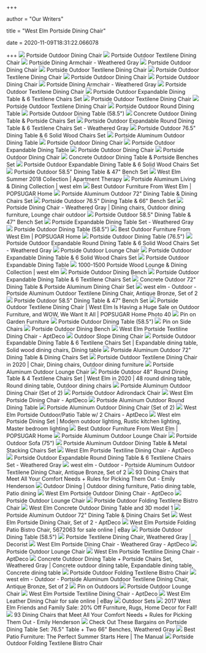 +++
        
author = "Our Writers"
        
title = "West Elm Portside Dining Chair"
        
date = 2020-11-09T18:31:22.066078
        
+++
[ ![](https://assets.weimgs.com/weimgs/rk/images/wcm/products/202040/0244/portside-outdoor-765-dining-table-6-solid-wood-chairs-set-c.jpg)](https://assets.weimgs.com/weimgs/rk/images/wcm/products/202040/0244/portside-outdoor-765-dining-table-6-solid-wood-chairs-set-c.jpg) Portside Outdoor Dining Chair
[ ![](https://assets.weimgs.com/weimgs/rk/images/wcm/products/202028/0002/portside-outdoor-textilene-dining-chair-c.jpg)](https://assets.weimgs.com/weimgs/rk/images/wcm/products/202028/0002/portside-outdoor-textilene-dining-chair-c.jpg) Portside Outdoor Textilene Dining Chair
[ ![](https://assets.weimgs.com/weimgs/ab/images/wcm/products/202040/0126/portside-dining-armchair-weathered-gray-c.jpg)](https://assets.weimgs.com/weimgs/ab/images/wcm/products/202040/0126/portside-dining-armchair-weathered-gray-c.jpg) Portside Dining Armchair - Weathered Gray
[ ![](https://assets.weimgs.com/weimgs/rk/images/wcm/products/202025/0012/portside-outdoor-dining-chair-c.jpg)](https://assets.weimgs.com/weimgs/rk/images/wcm/products/202025/0012/portside-outdoor-dining-chair-c.jpg) Portside Outdoor Dining Chair
[ ![](https://assets.weimgs.com/weimgs/rk/images/wcm/products/202027/0006/portside-outdoor-textilene-dining-chair-c.jpg)](https://assets.weimgs.com/weimgs/rk/images/wcm/products/202027/0006/portside-outdoor-textilene-dining-chair-c.jpg) Portside Outdoor Textilene Dining Chair
[ ![](https://assets.weimgs.com/weimgs/rk/images/wcm/products/202031/0002/portside-outdoor-textilene-dining-chair-c.jpg)](https://assets.weimgs.com/weimgs/rk/images/wcm/products/202031/0002/portside-outdoor-textilene-dining-chair-c.jpg) Portside Outdoor Textilene Dining Chair
[ ![](https://assets.weimgs.com/weimgs/rk/images/wcm/products/202025/0003/portside-outdoor-60-round-dining-table-6-solid-wood-chairs-c.jpg)](https://assets.weimgs.com/weimgs/rk/images/wcm/products/202025/0003/portside-outdoor-60-round-dining-table-6-solid-wood-chairs-c.jpg) Portside Outdoor Dining Chair
[ ![](https://assets.weimgs.com/weimgs/rk/images/wcm/products/202031/0004/portside-outdoor-dining-chair-c.jpg)](https://assets.weimgs.com/weimgs/rk/images/wcm/products/202031/0004/portside-outdoor-dining-chair-c.jpg) Portside Outdoor Dining Chair
[ ![](https://assets.weimgs.com/weimgs/ab/images/wcm/products/202040/0133/portside-dining-armchair-weathered-gray-c.jpg)](https://assets.weimgs.com/weimgs/ab/images/wcm/products/202040/0133/portside-dining-armchair-weathered-gray-c.jpg) Portside Dining Armchair - Weathered Gray
[ ![](https://assets.weimgs.com/weimgs/rk/images/wcm/products/202025/0010/portside-outdoor-textilene-dining-chair-c.jpg)](https://assets.weimgs.com/weimgs/rk/images/wcm/products/202025/0010/portside-outdoor-textilene-dining-chair-c.jpg) Portside Outdoor Textilene Dining Chair
[ ![](https://assets.weimgs.com/weimgs/ab/images/wcm/products/202028/0004/portside-outdoor-expandable-dining-table-6-textilene-chair-o.jpg)](https://assets.weimgs.com/weimgs/ab/images/wcm/products/202028/0004/portside-outdoor-expandable-dining-table-6-textilene-chair-o.jpg) Portside Outdoor Expandable Dining Table & 6 Textilene Chairs Set
[ ![](https://assets.weimgs.com/weimgs/rk/images/wcm/products/202040/0186/portside-outdoor-textilene-dining-chair-c.jpg)](https://assets.weimgs.com/weimgs/rk/images/wcm/products/202040/0186/portside-outdoor-textilene-dining-chair-c.jpg) Portside Outdoor Textilene Dining Chair
[ ![](https://assets.weimgs.com/weimgs/rk/images/wcm/products/202025/0003/portside-outdoor-585-dining-table-4-textilene-chairs-set-c.jpg)](https://assets.weimgs.com/weimgs/rk/images/wcm/products/202025/0003/portside-outdoor-585-dining-table-4-textilene-chairs-set-c.jpg) Portside Outdoor Textilene Dining Chair
[ ![](https://assets.weimgs.com/weimgs/ab/images/wcm/products/202027/0005/portside-outdoor-round-dining-table-c.jpg)](https://assets.weimgs.com/weimgs/ab/images/wcm/products/202027/0005/portside-outdoor-round-dining-table-c.jpg) Portside Outdoor Round Dining Table
[ ![](https://assets.weimgs.com/weimgs/ab/images/wcm/products/202040/0097/portside-outdoor-dining-table-585-m.jpg)](https://assets.weimgs.com/weimgs/ab/images/wcm/products/202040/0097/portside-outdoor-dining-table-585-m.jpg) Portside Outdoor Dining Table (58.5")
[ ![](https://assets.weimgs.com/weimgs/ab/images/wcm/products/202040/0264/concrete-outdoor-dining-table-portside-chairs-set-c.jpg)](https://assets.weimgs.com/weimgs/ab/images/wcm/products/202040/0264/concrete-outdoor-dining-table-portside-chairs-set-c.jpg) Concrete Outdoor Dining Table & Portside Chairs Set
[ ![](https://assets.weimgs.com/weimgs/ab/images/wcm/products/202028/0004/portside-outdoor-expandable-round-dining-table-6-textilene-c.jpg)](https://assets.weimgs.com/weimgs/ab/images/wcm/products/202028/0004/portside-outdoor-expandable-round-dining-table-6-textilene-c.jpg) Portside Outdoor Expandable Round Dining Table & 6 Textilene Chairs Set -  Weathered Gray
[ ![](https://assets.weimgs.com/weimgs/rk/images/wcm/products/202028/0006/portside-outdoor-765-dining-table-6-solid-wood-chairs-set-o.jpg)](https://assets.weimgs.com/weimgs/rk/images/wcm/products/202028/0006/portside-outdoor-765-dining-table-6-solid-wood-chairs-set-o.jpg) Portside Outdoor 76.5" Dining Table & 6 Solid Wood Chairs Set
[ ![](https://assets.weimgs.com/weimgs/rk/images/wcm/products/202040/0181/portside-aluminum-outdoor-dining-table-o.jpg)](https://assets.weimgs.com/weimgs/rk/images/wcm/products/202040/0181/portside-aluminum-outdoor-dining-table-o.jpg) Portside Aluminum Outdoor Dining Table
[ ![](https://assets.weimgs.com/weimgs/rk/images/wcm/products/202025/0008/portside-outdoor-dining-chair-c.jpg)](https://assets.weimgs.com/weimgs/rk/images/wcm/products/202025/0008/portside-outdoor-dining-chair-c.jpg) Portside Outdoor Dining Chair
[ ![](https://assets.weimgs.com/weimgs/rk/images/wcm/products/202040/0184/portside-outdoor-expandable-dining-table-o.jpg)](https://assets.weimgs.com/weimgs/rk/images/wcm/products/202040/0184/portside-outdoor-expandable-dining-table-o.jpg) Portside Outdoor Expandable Dining Table
[ ![](https://assets.weimgs.com/weimgs/rk/images/wcm/products/202025/0006/portside-outdoor-dining-chair-c.jpg)](https://assets.weimgs.com/weimgs/rk/images/wcm/products/202025/0006/portside-outdoor-dining-chair-c.jpg) Portside Outdoor Dining Chair
[ ![](https://assets.weimgs.com/weimgs/rk/images/wcm/products/202025/0012/portside-outdoor-dining-chair-2-c.jpg)](https://assets.weimgs.com/weimgs/rk/images/wcm/products/202025/0012/portside-outdoor-dining-chair-2-c.jpg) Portside Outdoor Dining Chair
[ ![](https://assets.weimgs.com/weimgs/ab/images/wcm/products/202028/0006/concrete-outdoor-dining-table-portside-benches-set-c.jpg)](https://assets.weimgs.com/weimgs/ab/images/wcm/products/202028/0006/concrete-outdoor-dining-table-portside-benches-set-c.jpg) Concrete Outdoor Dining Table & Portside Benches Set
[ ![](https://assets.weimgs.com/weimgs/rk/images/wcm/products/202027/0007/portside-outdoor-expandable-dining-table-6-solid-wood-chai-c.jpg)](https://assets.weimgs.com/weimgs/rk/images/wcm/products/202027/0007/portside-outdoor-expandable-dining-table-6-solid-wood-chai-c.jpg) Portside Outdoor Expandable Dining Table & 6 Solid Wood Chairs Set
[ ![](https://assets.weimgs.com/weimgs/ab/images/wcm/products/202028/0007/portside-outdoor-585-dining-table-47-bench-set-o.jpg)](https://assets.weimgs.com/weimgs/ab/images/wcm/products/202028/0007/portside-outdoor-585-dining-table-47-bench-set-o.jpg) Portside Outdoor 58.5" Dining Table & 47" Bench Set
[ ![](https://storage.googleapis.com/gen-atmedia/2/2018/03/4a52a421c7747a2c3136111aefa31218a86e6747.jpeg)](https://storage.googleapis.com/gen-atmedia/2/2018/03/4a52a421c7747a2c3136111aefa31218a86e6747.jpeg) West Elm Summer 2018 Collection | Apartment Therapy
[ ![](https://assets.weimgs.com/weimgs/ab/images/dp/ecm/202007/0901/001/001.jpg)](https://assets.weimgs.com/weimgs/ab/images/dp/ecm/202007/0901/001/001.jpg) Portside Aluminum Living & Dining Collection | west elm
[ ![](https://media1.popsugar-assets.com/files/thumbor/fuIlwgGcVjFoPSj6aw1ACbzNLzc/fit-in/728xorig/filters:format_auto-!!-:strip_icc-!!-/2019/05/01/728/n/1922794/a67a87a95cc9c931d62349.44594548_/i/Best-Outdoor-Furniture-From-West-Elm.jpg)](https://media1.popsugar-assets.com/files/thumbor/fuIlwgGcVjFoPSj6aw1ACbzNLzc/fit-in/728xorig/filters:format_auto-!!-:strip_icc-!!-/2019/05/01/728/n/1922794/a67a87a95cc9c931d62349.44594548_/i/Best-Outdoor-Furniture-From-West-Elm.jpg) Best Outdoor Furniture From West Elm | POPSUGAR Home
[ ![](https://assets.weimgs.com/weimgs/ab/images/wcm/products/202029/0013/portside-aluminum-outdoor-72-dining-table-dining-chairs-se-o.jpg)](https://assets.weimgs.com/weimgs/ab/images/wcm/products/202029/0013/portside-aluminum-outdoor-72-dining-table-dining-chairs-se-o.jpg) Portside Aluminum Outdoor 72" Dining Table & Dining Chairs Set
[ ![](https://assets.weimgs.com/weimgs/ab/images/wcm/products/202040/0306/portside-outdoor-765-dining-table-66-bench-set-o.jpg)](https://assets.weimgs.com/weimgs/ab/images/wcm/products/202040/0306/portside-outdoor-765-dining-table-66-bench-set-o.jpg) Portside Outdoor 76.5" Dining Table & 66" Bench Set
[ ![](https://i.pinimg.com/564x/3d/ac/5a/3dac5a983b702db17fd6fa88d2c047c7.jpg)](https://i.pinimg.com/564x/3d/ac/5a/3dac5a983b702db17fd6fa88d2c047c7.jpg) Portside Dining Chair - Weathered Gray | Dining chairs, Outdoor dining  furniture, Lounge chair outdoor
[ ![](https://assets.weimgs.com/weimgs/ab/images/wcm/products/202040/0091/portside-outdoor-585-dining-table-47-bench-set-c.jpg)](https://assets.weimgs.com/weimgs/ab/images/wcm/products/202040/0091/portside-outdoor-585-dining-table-47-bench-set-c.jpg) Portside Outdoor 58.5" Dining Table & 47" Bench Set
[ ![](https://cdn.gardenista.com/wp-content/uploads/2017/10/lauren-snyder-keith-burns-bed-stuy-backyard-jonathan-hokklo-3.jpg)](https://cdn.gardenista.com/wp-content/uploads/2017/10/lauren-snyder-keith-burns-bed-stuy-backyard-jonathan-hokklo-3.jpg) Portside Expandable Dining Table Set - Weathered Gray
[ ![](https://assets.weimgs.com/weimgs/ab/images/wcm/products/202040/0045/portside-outdoor-dining-table-585-c.jpg)](https://assets.weimgs.com/weimgs/ab/images/wcm/products/202040/0045/portside-outdoor-dining-table-585-c.jpg) Portside Outdoor Dining Table (58.5")
[ ![](https://media1.popsugar-assets.com/files/thumbor/9bLQiZfmiD3ulHAmSR8EKmhQPw0/fit-in/2048xorig/filters:format_auto-!!-:strip_icc-!!-/2019/05/02/768/n/1922794/04d61f90abe06f9f_netimgvaDdGG/i/Portside-Outdoor-Expandable-Dining-Table-Bench-Set.jpg)](https://media1.popsugar-assets.com/files/thumbor/9bLQiZfmiD3ulHAmSR8EKmhQPw0/fit-in/2048xorig/filters:format_auto-!!-:strip_icc-!!-/2019/05/02/768/n/1922794/04d61f90abe06f9f_netimgvaDdGG/i/Portside-Outdoor-Expandable-Dining-Table-Bench-Set.jpg) Best Outdoor Furniture From West Elm | POPSUGAR Home
[ ![](https://assets.weimgs.com/weimgs/rk/images/wcm/products/202040/0039/portside-outdoor-dining-table-765-c.jpg)](https://assets.weimgs.com/weimgs/rk/images/wcm/products/202040/0039/portside-outdoor-dining-table-765-c.jpg) Portside Outdoor Dining Table (76.5")
[ ![](https://assets.weimgs.com/weimgs/ab/images/wcm/products/202027/0002/portside-outdoor-round-expandable-dining-table-c.jpg)](https://assets.weimgs.com/weimgs/ab/images/wcm/products/202027/0002/portside-outdoor-round-expandable-dining-table-c.jpg) Portside Outdoor Expandable Round Dining Table & 6 Solid Wood Chairs Set -  Weathered Gray
[ ![](https://assets.weimgs.com/weimgs/rk/images/wcm/products/202028/0002/portside-outdoor-lounge-chair-o.jpg)](https://assets.weimgs.com/weimgs/rk/images/wcm/products/202028/0002/portside-outdoor-lounge-chair-o.jpg) Portside Outdoor Lounge Chair
[ ![](https://assets.weimgs.com/weimgs/rk/images/wcm/products/202028/0005/portside-outdoor-expandable-dining-table-6-solid-wood-chai-c.jpg)](https://assets.weimgs.com/weimgs/rk/images/wcm/products/202028/0005/portside-outdoor-expandable-dining-table-6-solid-wood-chai-c.jpg) Portside Outdoor Expandable Dining Table & 6 Solid Wood Chairs Set
[ ![](https://assets.weimgs.com/weimgs/rk/images/wcm/products/202025/0005/portside-outdoor-expandable-dining-table-c.jpg)](https://assets.weimgs.com/weimgs/rk/images/wcm/products/202025/0005/portside-outdoor-expandable-dining-table-c.jpg) Portside Outdoor Expandable Dining Table
[ ![](https://assets.weimgs.com/weimgs/ab/images/dp/ecm/202007/1767/001/001.jpg)](https://assets.weimgs.com/weimgs/ab/images/dp/ecm/202007/1767/001/001.jpg) 1000-1500 Portside Wood Lounge & Dining Collection | west elm
[ ![](https://assets.weimgs.com/weimgs/rk/images/wcm/products/202027/0007/portside-outdoor-dining-bench-c.jpg)](https://assets.weimgs.com/weimgs/rk/images/wcm/products/202027/0007/portside-outdoor-dining-bench-c.jpg) Portside Outdoor Dining Bench
[ ![](https://assets.weimgs.com/weimgs/ab/images/wcm/products/202027/0002/portside-outdoor-expandable-dining-table-6-textilene-chair-1-c.jpg)](https://assets.weimgs.com/weimgs/ab/images/wcm/products/202027/0002/portside-outdoor-expandable-dining-table-6-textilene-chair-1-c.jpg) Portside Outdoor Expandable Dining Table & 6 Textilene Chairs Set
[ ![](https://assets.weimgs.com/weimgs/rk/images/wcm/products/202032/0006/concrete-outdoor-72-dining-table-portside-aluminum-dining--o.jpg)](https://assets.weimgs.com/weimgs/rk/images/wcm/products/202032/0006/concrete-outdoor-72-dining-table-portside-aluminum-dining--o.jpg) Concrete Outdoor 72" Dining Table & Portside Aluminum Dining Chair Set
[ ![](https://view.publitas.com/20109/1065191/pages/0ae02121-f98d-49f1-a11b-5c53280803b3-at1000.jpg)](https://view.publitas.com/20109/1065191/pages/0ae02121-f98d-49f1-a11b-5c53280803b3-at1000.jpg) west elm - Outdoor - Portside Aluminum Outdoor Textilene Dining Chair,  Antique Bronze, Set of 2
[ ![](https://assets.weimgs.com/weimgs/ab/images/wcm/products/202028/0003/portside-outdoor-585-dining-table-47-bench-set-c.jpg)](https://assets.weimgs.com/weimgs/ab/images/wcm/products/202028/0003/portside-outdoor-585-dining-table-47-bench-set-c.jpg) Portside Outdoor 58.5" Dining Table & 47" Bench Set
[ ![](https://media1.popsugar-assets.com/files/thumbor/GaKNqz6AseR-Mqke5_gKa82uVb4/fit-in/1024x1024/filters:format_auto-!!-:strip_icc-!!-/2019/05/02/768/n/1922794/4a4d64a583ef9202_netimgpbkGyS/i/Portside-Outdoor-Textilene-Dining-Chair.jpg)](https://media1.popsugar-assets.com/files/thumbor/GaKNqz6AseR-Mqke5_gKa82uVb4/fit-in/1024x1024/filters:format_auto-!!-:strip_icc-!!-/2019/05/02/768/n/1922794/4a4d64a583ef9202_netimgpbkGyS/i/Portside-Outdoor-Textilene-Dining-Chair.jpg) Portside Outdoor Textilene Dining Chair | West Elm Is Having a Huge Sale on  Outdoor Furniture, and WOW, We Want It All | POPSUGAR Home Photo 40
[ ![](https://i.pinimg.com/originals/b0/d3/df/b0d3dfb769eee769d1be8e1f31659c27.jpg)](https://i.pinimg.com/originals/b0/d3/df/b0d3dfb769eee769d1be8e1f31659c27.jpg) Pin on Garden Furniture
[ ![](https://assets.weimgs.com/weimgs/ab/images/wcm/products/202025/0004/portside-outdoor-585-dining-table-4-textilene-chairs-set-c.jpg)](https://assets.weimgs.com/weimgs/ab/images/wcm/products/202025/0004/portside-outdoor-585-dining-table-4-textilene-chairs-set-c.jpg) Portside Outdoor Dining Table (58.5")
[ ![](https://i.pinimg.com/originals/78/fa/94/78fa948c37d8291ae62a941cc1a161f3.jpg)](https://i.pinimg.com/originals/78/fa/94/78fa948c37d8291ae62a941cc1a161f3.jpg) Pin on Side Chairs
[ ![](https://assets.weimgs.com/weimgs/rk/images/wcm/products/202027/0002/portside-outdoor-dining-bench-c.jpg)](https://assets.weimgs.com/weimgs/rk/images/wcm/products/202027/0002/portside-outdoor-dining-bench-c.jpg) Portside Outdoor Dining Bench
[ ![](https://d6qwfb5pdou4u.cloudfront.net/product-images/6380001-6390000/6383328/15980972902b87b7c6b8c5406d205543898d39e4c3/1500-1500-frame-0.jpg)](https://d6qwfb5pdou4u.cloudfront.net/product-images/6380001-6390000/6383328/15980972902b87b7c6b8c5406d205543898d39e4c3/1500-1500-frame-0.jpg) West Elm Portside Textiline Dining Chair - AptDeco
[ ![](https://assets.weimgs.com/weimgs/rk/images/wcm/products/202031/0005/outdoor-slope-dining-chair-o.jpg)](https://assets.weimgs.com/weimgs/rk/images/wcm/products/202031/0005/outdoor-slope-dining-chair-o.jpg) Outdoor Slope Dining Chair
[ ![](https://i.pinimg.com/474x/74/2c/06/742c068d55a4d507fc10671c9eb19db9.jpg)](https://i.pinimg.com/474x/74/2c/06/742c068d55a4d507fc10671c9eb19db9.jpg) Portside Outdoor Expandable Dining Table & 6 Textilene Chairs Set |  Expandable dining table, Solid wood dining chairs, Dining table
[ ![](https://assets.weimgs.com/weimgs/ab/images/wcm/products/202040/0052/portside-aluminum-outdoor-72-dining-table-dining-chairs-se-c.jpg)](https://assets.weimgs.com/weimgs/ab/images/wcm/products/202040/0052/portside-aluminum-outdoor-72-dining-table-dining-chairs-se-c.jpg) Portside Aluminum Outdoor 72" Dining Table & Dining Chairs Set
[ ![](https://i.pinimg.com/originals/0f/be/42/0fbe42f2f015faa324f5f2105aff8f48.jpg)](https://i.pinimg.com/originals/0f/be/42/0fbe42f2f015faa324f5f2105aff8f48.jpg) Portside Outdoor Textilene Dining Chair in 2020 | Chair, Dining chairs,  Outdoor dining furniture
[ ![](https://assets.weimgs.com/weimgs/ab/images/wcm/products/202040/0164/portside-aluminum-outdoor-lounge-chair-ottoman-set-c.jpg)](https://assets.weimgs.com/weimgs/ab/images/wcm/products/202040/0164/portside-aluminum-outdoor-lounge-chair-ottoman-set-c.jpg) Portside Aluminum Outdoor Lounge Chair
[ ![](https://i.pinimg.com/736x/3c/6f/33/3c6f3391cc2bee344df116b3618fe48f.jpg)](https://i.pinimg.com/736x/3c/6f/33/3c6f3391cc2bee344df116b3618fe48f.jpg) Portside Outdoor 48" Round Dining Table & 4 Textilene Chairs Set | West Elm  in 2020 | 48 round dining table, Round dining table, Outdoor dining chairs
[ ![](https://assets.weimgs.com/weimgs/ab/images/wcm/products/202025/0010/portside-aluminum-outdoor-dining-chair-set-of-2-c.jpg)](https://assets.weimgs.com/weimgs/ab/images/wcm/products/202025/0010/portside-aluminum-outdoor-dining-chair-set-of-2-c.jpg) Portside Aluminum Outdoor Dining Chair (Set of 2)
[ ![](https://assets.weimgs.com/weimgs/rk/images/wcm/products/202027/0006/portside-outdoor-adirondack-chair-c.jpg)](https://assets.weimgs.com/weimgs/rk/images/wcm/products/202027/0006/portside-outdoor-adirondack-chair-c.jpg) Portside Outdoor Adirondack Chair
[ ![](https://d6qwfb5pdou4u.cloudfront.net/product-images/6320001-6330000/6322023/4c856ed54983ddb8cc32369be3583282b01de850c5a64fe86362641dfbce191e/1500-1500-frame-0.jpg)](https://d6qwfb5pdou4u.cloudfront.net/product-images/6320001-6330000/6322023/4c856ed54983ddb8cc32369be3583282b01de850c5a64fe86362641dfbce191e/1500-1500-frame-0.jpg) West Elm Portside Dining Chair - AptDeco
[ ![](https://assets.weimgs.com/weimgs/rk/images/wcm/products/202034/0004/portside-aluminum-outdoor-round-dining-table-o.jpg)](https://assets.weimgs.com/weimgs/rk/images/wcm/products/202034/0004/portside-aluminum-outdoor-round-dining-table-o.jpg) Portside Aluminum Outdoor Round Dining Table
[ ![](https://assets.weimgs.com/weimgs/ab/images/wcm/products/202028/0006/portside-aluminum-outdoor-dining-chair-set-of-2-o.jpg)](https://assets.weimgs.com/weimgs/ab/images/wcm/products/202028/0006/portside-aluminum-outdoor-dining-chair-set-of-2-o.jpg) Portside Aluminum Outdoor Dining Chair (Set of 2)
[ ![](https://d6qwfb5pdou4u.cloudfront.net/product-images/3050001-3060000/3053328/1530180766d3cc2a1e6566e00e2c6736003f132dc3/1500-1500-frame-0.jpg)](https://d6qwfb5pdou4u.cloudfront.net/product-images/3050001-3060000/3053328/1530180766d3cc2a1e6566e00e2c6736003f132dc3/1500-1500-frame-0.jpg) West Elm Portside Outdoor/Patio Table w/ 2 Chairs - AptDeco
[ ![](https://i.pinimg.com/originals/6a/a5/1a/6aa51a9dab5e881583fdae8631e3c46f.jpg)](https://i.pinimg.com/originals/6a/a5/1a/6aa51a9dab5e881583fdae8631e3c46f.jpg) West elm Portside Dining Set | Modern outdoor lighting, Rustic kitchen  lighting, Master bedroom lighting
[ ![](https://media1.popsugar-assets.com/files/thumbor/D3N5s44wMf-eENTwDoqFGjvnTMY/fit-in/2048xorig/filters:format_auto-!!-:strip_icc-!!-/2019/05/02/768/n/1922794/328203c45b625126_netimgtRxNoZ/i/Portside-Outdoor-Dining-Table-Bench-Set.jpg)](https://media1.popsugar-assets.com/files/thumbor/D3N5s44wMf-eENTwDoqFGjvnTMY/fit-in/2048xorig/filters:format_auto-!!-:strip_icc-!!-/2019/05/02/768/n/1922794/328203c45b625126_netimgtRxNoZ/i/Portside-Outdoor-Dining-Table-Bench-Set.jpg) Best Outdoor Furniture From West Elm | POPSUGAR Home
[ ![](https://assets.weimgs.com/weimgs/ab/images/wcm/products/202031/0003/portside-aluminum-outdoor-lounge-chair-o.jpg)](https://assets.weimgs.com/weimgs/ab/images/wcm/products/202031/0003/portside-aluminum-outdoor-lounge-chair-o.jpg) Portside Aluminum Outdoor Lounge Chair
[ ![](https://assets.weimgs.com/weimgs/ab/images/wcm/products/202040/0015/portside-outdoor-sofa-75-o.jpg)](https://assets.weimgs.com/weimgs/ab/images/wcm/products/202040/0015/portside-outdoor-sofa-75-o.jpg) Portside Outdoor Sofa (75")
[ ![](https://assets.weimgs.com/weimgs/rk/images/wcm/products/202040/0046/portside-aluminum-outdoor-dining-table-2-bench-set-c.jpg)](https://assets.weimgs.com/weimgs/rk/images/wcm/products/202040/0046/portside-aluminum-outdoor-dining-table-2-bench-set-c.jpg) Portside Aluminum Outdoor Dining Table & Metal Stacking Chairs Set
[ ![](https://d6qwfb5pdou4u.cloudfront.net/product-images/6380001-6390000/6382824/1597896158943d00991d2d20dd426ca4e8663dbd97/500-500-crop-0.jpg)](https://d6qwfb5pdou4u.cloudfront.net/product-images/6380001-6390000/6382824/1597896158943d00991d2d20dd426ca4e8663dbd97/500-500-crop-0.jpg) West Elm Portside Textiline Dining Chair - AptDeco
[ ![](https://assets.weimgs.com/weimgs/ab/images/wcm/products/202028/0003/portside-outdoor-expandable-round-dining-table-6-textilene-1-c.jpg)](https://assets.weimgs.com/weimgs/ab/images/wcm/products/202028/0003/portside-outdoor-expandable-round-dining-table-6-textilene-1-c.jpg) Portside Outdoor Expandable Round Dining Table & 6 Textilene Chairs Set -  Weathered Gray
[ ![](https://view.publitas.com/20109/1065191/pages/bd3b61f4-9a19-40d9-ba48-9bb7161b5478-at1000.jpg)](https://view.publitas.com/20109/1065191/pages/bd3b61f4-9a19-40d9-ba48-9bb7161b5478-at1000.jpg) west elm - Outdoor - Portside Aluminum Outdoor Textilene Dining Chair,  Antique Bronze, Set of 2
[ ![](https://stylebyemilyhenderson.com/wp-content/uploads/2020/07/Emily-Henderson_2020_Comfortable-Dining-Chair_Roundup_with-arms_Part-2_UPDATED_01-1-scaled.jpg)](https://stylebyemilyhenderson.com/wp-content/uploads/2020/07/Emily-Henderson_2020_Comfortable-Dining-Chair_Roundup_with-arms_Part-2_UPDATED_01-1-scaled.jpg) 93 Dining Chairs that Meet All Your Comfort Needs + Rules for Picking Them  Out - Emily Henderson
[ ![](https://i.pinimg.com/originals/10/44/fd/1044fdb2d2fa18baa77e0f349b26fed5.jpg)](https://i.pinimg.com/originals/10/44/fd/1044fdb2d2fa18baa77e0f349b26fed5.jpg) Outdoor Dining | Outdoor dining furniture, Patio dining table, Patio dining
[ ![](https://d6qwfb5pdou4u.cloudfront.net/product-images/6360001-6370000/6369525/15937591207a0b3c2cef2defd84d798744c265732d/500-500-crop-0.jpg)](https://d6qwfb5pdou4u.cloudfront.net/product-images/6360001-6370000/6369525/15937591207a0b3c2cef2defd84d798744c265732d/500-500-crop-0.jpg) West Elm Portside Outdoor Dining Chair - AptDeco
[ ![](https://assets.weimgs.com/weimgs/rk/images/wcm/products/202040/0179/portside-outdoor-sofa-lounge-chair-coffee-table-set-c.jpg)](https://assets.weimgs.com/weimgs/rk/images/wcm/products/202040/0179/portside-outdoor-sofa-lounge-chair-coffee-table-set-c.jpg) Portside Outdoor Lounge Chair
[ ![](https://assets.weimgs.com/weimgs/rk/images/wcm/products/202040/0612/img3c.jpg)](https://assets.weimgs.com/weimgs/rk/images/wcm/products/202040/0612/img3c.jpg) Portside Outdoor Folding Textilene Bistro Chair
[ ![](https://img-new.cgtrader.com/items/2428607/97d95cbadb/west-elm-concrete-outdoor-dining-table-and-portside-chair-3d-model-max-fbx.jpg)](https://img-new.cgtrader.com/items/2428607/97d95cbadb/west-elm-concrete-outdoor-dining-table-and-portside-chair-3d-model-max-fbx.jpg) West Elm Concrete Outdoor Dining Table and 3D model 1
[ ![](https://assets.weimgs.com/weimgs/ab/images/wcm/products/202029/0019/portside-aluminum-outdoor-72-dining-table-dining-chairs-se-c.jpg)](https://assets.weimgs.com/weimgs/ab/images/wcm/products/202029/0019/portside-aluminum-outdoor-72-dining-table-dining-chairs-se-c.jpg) Portside Aluminum Outdoor 72" Dining Table & Dining Chairs Set
[ ![](https://d6qwfb5pdou4u.cloudfront.net/product-images/6370001-6380000/6379308/1596884744db1e820ce3f174076ab0dc54d5870da4/500-500-crop-0.jpg)](https://d6qwfb5pdou4u.cloudfront.net/product-images/6370001-6380000/6379308/1596884744db1e820ce3f174076ab0dc54d5870da4/500-500-crop-0.jpg) West Elm Portside Dining Chair, Set of 2 - AptDeco
[ ![](https://i.ebayimg.com/images/g/0m4AAOSwGUNfdkzE/s-l640.jpg)](https://i.ebayimg.com/images/g/0m4AAOSwGUNfdkzE/s-l640.jpg) West Elm Portside Folding Patio Bistro Chair, 5672063 for sale online | eBay
[ ![](https://assets.weimgs.com/weimgs/ab/images/wcm/products/202040/0253/portside-outdoor-dining-bench-n.jpg)](https://assets.weimgs.com/weimgs/ab/images/wcm/products/202040/0253/portside-outdoor-dining-bench-n.jpg) Portside Outdoor Dining Table (58.5")
[ ![](https://www.decorist.com/static/finds/product_images/full_size/121467-portside-dining-chair-o-copy.f0abe2b2786d773c59f2abbe1ef7d943.png)](https://www.decorist.com/static/finds/product_images/full_size/121467-portside-dining-chair-o-copy.f0abe2b2786d773c59f2abbe1ef7d943.png) Portside Textilene Dining Chair, Weathered Gray | Decorist
[ ![](https://d6qwfb5pdou4u.cloudfront.net/product-images/6260001-6270000/6263881/156658549767bdcf2676b7db2553837430239ff2c5/1500-1500-frame-90.jpg)](https://d6qwfb5pdou4u.cloudfront.net/product-images/6260001-6270000/6263881/156658549767bdcf2676b7db2553837430239ff2c5/1500-1500-frame-90.jpg) West Elm Portside Dining Chair - Weathered Gray - AptDeco
[ ![](https://assets.weimgs.com/weimgs/rk/images/wcm/products/202024/0117/portside-outdoor-lounge-chair-c.jpg)](https://assets.weimgs.com/weimgs/rk/images/wcm/products/202024/0117/portside-outdoor-lounge-chair-c.jpg) Portside Outdoor Lounge Chair
[ ![](https://d6qwfb5pdou4u.cloudfront.net/product-images/6380001-6390000/6383328/3916a4d5ac80cc0ed36839edeb102d20bfd3c02a332eb65c399a5c103a6ee861/1500-1500-frame-0.jpg)](https://d6qwfb5pdou4u.cloudfront.net/product-images/6380001-6390000/6383328/3916a4d5ac80cc0ed36839edeb102d20bfd3c02a332eb65c399a5c103a6ee861/1500-1500-frame-0.jpg) West Elm Portside Textiline Dining Chair - AptDeco
[ ![](https://i.pinimg.com/474x/5b/26/81/5b2681fd7bdffbbfbaaa7734168efbb1.jpg)](https://i.pinimg.com/474x/5b/26/81/5b2681fd7bdffbbfbaaa7734168efbb1.jpg) Concrete Outdoor Dining Table + Portside Chairs Set, Weathered Gray |  Concrete outdoor dining table, Expandable dining table, Concrete dining  table
[ ![](https://assets.weimgs.com/weimgs/rk/images/wcm/products/202028/0002/portside-outdoor-bar-table-2-stools-set-c.jpg)](https://assets.weimgs.com/weimgs/rk/images/wcm/products/202028/0002/portside-outdoor-bar-table-2-stools-set-c.jpg) Portside Outdoor Folding Textilene Bistro Chair
[ ![](https://view.publitas.com/images?src=https%3A%2F%2Fwww.westelm.com%2Fweimgs%2Fab%2Fimages%2Fwcm%2Fproducts%2F202024%2F0015%2Fimg74m.jpg&s=057ec520ff5055fea30a86b5f72d793f470c9968dc561fe20fce2cb726d64fdf)](https://view.publitas.com/images?src=https%3A%2F%2Fwww.westelm.com%2Fweimgs%2Fab%2Fimages%2Fwcm%2Fproducts%2F202024%2F0015%2Fimg74m.jpg&s=057ec520ff5055fea30a86b5f72d793f470c9968dc561fe20fce2cb726d64fdf) west elm - Outdoor - Portside Aluminum Outdoor Textilene Dining Chair,  Antique Bronze, Set of 2
[ ![](https://i.pinimg.com/474x/dc/cb/bb/dccbbbdcf8d04d60c0cc584a7c022ba7.jpg)](https://i.pinimg.com/474x/dc/cb/bb/dccbbbdcf8d04d60c0cc584a7c022ba7.jpg) Pin on Outdoors
[ ![](https://assets.weimgs.com/weimgs/rk/images/wcm/products/202035/0036/img66c.jpg)](https://assets.weimgs.com/weimgs/rk/images/wcm/products/202035/0036/img66c.jpg) Portside Outdoor Lounge Chair
[ ![](https://d6qwfb5pdou4u.cloudfront.net/product-images/6380001-6390000/6383328/1a74e85456ab82164197a00355174a972ebe7fa70c91d5eb67de5c3ff1f3f9f8/1500-1500-frame-0.jpg)](https://d6qwfb5pdou4u.cloudfront.net/product-images/6380001-6390000/6383328/1a74e85456ab82164197a00355174a972ebe7fa70c91d5eb67de5c3ff1f3f9f8/1500-1500-frame-0.jpg) West Elm Portside Textiline Dining Chair - AptDeco
[ ![](https://i.ebayimg.com/images/g/XngAAOSwMmhemRGI/s-l640.jpg)](https://i.ebayimg.com/images/g/XngAAOSwMmhemRGI/s-l640.jpg) West Elm Leather Dining Chair for sale online | eBay
[ ![](https://www.lazysuzy.com/westelm/westelm_images/portside-58-5-dining-table-4-textilene-chairs-set-h4480_2.jpg)](https://www.lazysuzy.com/westelm/westelm_images/portside-58-5-dining-table-4-textilene-chairs-set-h4480_2.jpg) Outdoor Sets
[ ![](https://candieanderson.com/images/2017/09/West-Elm-Portside-Expandable-Dining-Table-Set-Weathered-Gray-friends-and-family-sale.jpg)](https://candieanderson.com/images/2017/09/West-Elm-Portside-Expandable-Dining-Table-Set-Weathered-Gray-friends-and-family-sale.jpg) 2017 West Elm Friends and Family Sale: 20% Off Furniture, Rugs, Home Decor  for Fall!
[ ![](https://stylebyemilyhenderson.com/wp-content/uploads/2020/07/Emily-Henderson_2020_Comfortable-Dining-Chair_Roundup_Arms_Part-2-scaled.jpg)](https://stylebyemilyhenderson.com/wp-content/uploads/2020/07/Emily-Henderson_2020_Comfortable-Dining-Chair_Roundup_Arms_Part-2-scaled.jpg) 93 Dining Chairs that Meet All Your Comfort Needs + Rules for Picking Them  Out - Emily Henderson
[ ![](https://images.prod.meredith.com/product/f1b45883298bcdd3e7554e44bba5f58e/1508031343833/l/portside-dining-table-set-76-5-table-plus-two-66-benches-weathered-gray)](https://images.prod.meredith.com/product/f1b45883298bcdd3e7554e44bba5f58e/1508031343833/l/portside-dining-table-set-76-5-table-plus-two-66-benches-weathered-gray) Check Out These Bargains on Portside Dining Table Set: 76.5" Table + Two  66" Benches, Weathered Gray
[ ![](https://img.themanual.com/image/themanual/portside-expandable-dining-table-o-v2-416x780.jpg)](https://img.themanual.com/image/themanual/portside-expandable-dining-table-o-v2-416x780.jpg) Best Patio Furniture: The Perfect Summer Starts Here | The Manual
[ ![](https://assets.weimgs.com/weimgs/rk/images/wcm/products/202028/0003/portside-outdoor-folding-textilene-bistro-chair-c.jpg)](https://assets.weimgs.com/weimgs/rk/images/wcm/products/202028/0003/portside-outdoor-folding-textilene-bistro-chair-c.jpg) Portside Outdoor Folding Textilene Bistro Chair
